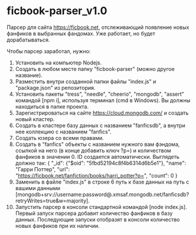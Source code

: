 # ficbook-parser_v1.0
Парсер для сайта https://ficbook.net, отслеживающий появление новых фанфиков в выбранных фандомах. Уже работает, но будет дорабатываться.

Чтобы парсер заработал, нужно:
1. Установить на компьютер Nodejs.
2. Создать в любом месте папку "ficbook-parser" (можно другое название).
3. Разместить внутри созданной папки файлы "index.js" и "package.json" из репозитория.
4. Установить пакеты "tress", "needle", "cheerio", "mongodb", "assert" командой [npm i], используя терминал (cmd в Windows). Вы должны находиться в папке проекта.
5. Зарегистрироваться на сайте https://cloud.mongodb.com/ и создать новый кластер.
6. Создать в кластере базу данных с названием "fanficsdb", а внутри нее коллекцию с названием "fanfics". 
7. Создать юзера со всеми правами.
8. Создать в "fanfics" объекты c названием нужного вам фэндома, ссылкой на него (в конце добавить ключ ?p=) и количеством фанфиков в значении 0. ID создается автоматически. Выглядеть должно так: { "_id": {"$oid": "5fbd52194c8f4b6314d6b5e1"}, "name": "Гарри Поттер", "url": "https://ficbook.net/fanfiction/books/harri_potter?p=", "count": 0 } 
9. Заменить в файле "index.js" в строке 6 путь к базе данных на путь с вашими данными [mongodb+srv://username:password@<clustername>.xmsaf.mongodb.net/fanficsdb?retryWrites=true&w=majority]. 
10. Запустить парсер в консоли стандартной командой [node index.js]. Первый запуск парсера добавит количество фанфиков в базу данных. Последующие запуски отобразят в консоли количество новых фанфиков при их наличии.
